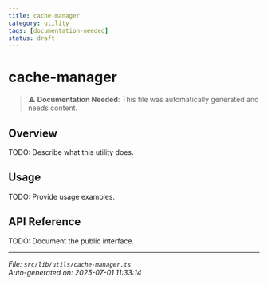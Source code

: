 ```yaml
---
title: cache-manager
category: utility
tags: [documentation-needed]
status: draft
---
```


# cache-manager

> ⚠️ **Documentation Needed**: This file was automatically generated and needs content.

## Overview

TODO: Describe what this utility does.

## Usage

TODO: Provide usage examples.

## API Reference

TODO: Document the public interface.

---

*File: `src/lib/utils/cache-manager.ts`*  
*Auto-generated on: 2025-07-01 11:33:14*
